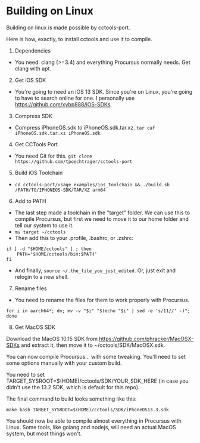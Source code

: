 # Building on Linux
Building on linux is made possible by cctools-port.

Here is how, exactly, to install cctools and use it to compile.

1. Dependencies
- You need: clang (>=3.4) and everything Procursus normally needs. Get clang with apt.

2. Get iOS SDK
- You're going to need an iOS 13 SDK. Since you're on Linux, you're going to have to search online for one. I personally use https://github.com/xybp888/iOS-SDKs.

3. Compress SDK
- Compress iPhoneOS.sdk to iPhoneOS.sdk.tar.xz. ```tar caf iPhoneOS.sdk.tar.xz iPhoneOS.sdk```

4. Get CCTools Port
- You need Git for this. ```git clone https://github.com/tpoechtrager/cctools-port```

5. Build iOS Toolchain
- ```cd cctools-port/usage_examples/ios_toolchain && ./build.sh /PATH/TO/IPHONEOS-SDK/TAR/XZ arm64```

6. Add to PATH
- The last step made a toolchain in the "target" folder. We can use this to compile Procursus, but first we need to move it to our home folder and tell our system to use it.
- ```mv target ~/cctools```
- Then add this to your .profile, .bashrc, or .zshrc:

```
if [ -d "$HOME/cctools" ] ; then
    PATH="$HOME/cctools/bin:$PATH"
fi
```
- And finally, ```source ~/.the_file_you_just_edited```. Or, just exit and relogin to a new shell.

7. Rename files

- You need to rename the files for them to work properly with Procursus.

```cd ~/cctools/bin
for i in aarch64*; do; mv -v "$i" "$(echo "$i" | sed -e 's/11//' -)"; done
```

8. Get MacOS SDK

Download the MacOS 10.15 SDK from https://github.com/phracker/MacOSX-SDKs and extract it, then move it to ~/cctools/SDK/MacOSX.sdk.

You can now compile Procursus... with some tweaking. You'll need to set some options manually with your custom build.

You need to set TARGET_SYSROOT=$(HOME)/cctools/SDK/YOUR_SDK_HERE (in case you didn't use the 13.2 SDK, which is default for this repo).

The final command to build looks something like this: 

```make bash TARGET_SYSROOT=$(HOME)/cctools/SDK/iPhoneOS13.3.sdk```

You should now be able to compile almost everything in Procursus with Linux. Some tools, like golang and nodejs, will need an actual MacOS system, but most things won't.
